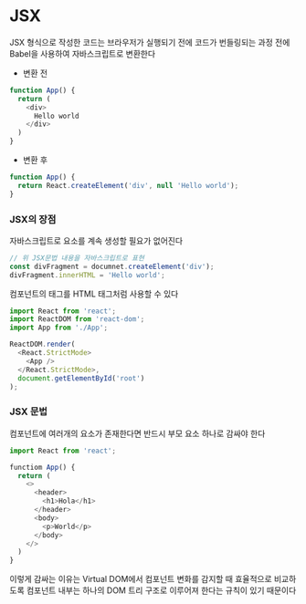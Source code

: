 # JSX

JSX 형식으로 작성한 코드는 브라우저가 실행되기 전에 코드가 번들링되는
과정 전에 Babel을 사용하여 자바스크립트로 변환한다

- 변환 전
```js
function App() {
  return (
    <div>
      Hello world
    </div>
  )
}
```

- 변환 후
```js
function App() {
  return React.createElement('div', null 'Hello world');
}
```

### JSX의 장점

자바스크립트로 요소를 계속 생성할 필요가 없어진다
```js
// 위 JSX문법 내용을 자바스크립트로 표현
const divFragment = documnet.createElement('div');
divFragment.innerHTML = 'Hello world';
```

컴포넌트의 태그를 HTML 태그처럼 사용할 수 있다
```js
import React from 'react';
import ReactDOM from 'react-dom';
import App from './App';

ReactDOM.render(
  <React.StrictMode>
    <App />
  </React.StrictMode>,
  document.getElementById('root')
);
```

### JSX 문법

컴포넌트에 여러개의 요소가 존재한다면 반드시 부모 요소 하나로 감싸야 한다
```js
import React from 'react';

functiom App() {
  return (
    <>
      <header>
        <h1>Hola</h1>
      </header>
      <body>
        <p>World</p>
      </body>
    </>
  )
}
```
이렇게 감싸는 이유는 Virtual DOM에서 컴포넌트 변화를 감지할 때 효율적으로 비교하도록
컴포넌트 내부는 하나의 DOM 트리 구조로 이루어져 한다는 규칙이 있기 때문이다


